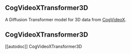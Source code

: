<!--Copyright 2024 The The CogVideoX team, Tsinghua University & ZhipuAI and The HuggingFace Team. All rights reserved.

Licensed under the Apache License, Version 2.0 (the "License"); you may not use this file except in compliance with
the License. You may obtain a copy of the License at

http://www.apache.org/licenses/LICENSE-2.0

Unless required by applicable law or agreed to in writing, software distributed under the License is distributed on
an "AS IS" BASIS, WITHOUT WARRANTIES OR CONDITIONS OF ANY KIND, either express or implied. See the License for the
specific language governing permissions and limitations under the License.
-->

## CogVideoXTransformer3D

A Diffusion Transformer model for 3D data from [CogVideoX](https://github.com/THUDM/CogVideoX).

## CogVideoXTransformer3D

[[autodoc]] CogVideoXTransformer3D
